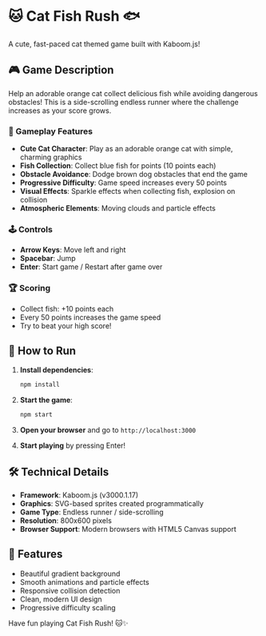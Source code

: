 # 🐱 Cat Fish Rush 🐟

A cute, fast-paced cat themed game built with Kaboom.js!

## 🎮 Game Description

Help an adorable orange cat collect delicious fish while avoiding dangerous obstacles! This is a side-scrolling endless runner where the challenge increases as your score grows.

### 🎯 Gameplay Features

- **Cute Cat Character**: Play as an adorable orange cat with simple, charming graphics
- **Fish Collection**: Collect blue fish for points (10 points each)
- **Obstacle Avoidance**: Dodge brown dog obstacles that end the game
- **Progressive Difficulty**: Game speed increases every 50 points
- **Visual Effects**: Sparkle effects when collecting fish, explosion on collision
- **Atmospheric Elements**: Moving clouds and particle effects

### 🕹️ Controls

- **Arrow Keys**: Move left and right
- **Spacebar**: Jump
- **Enter**: Start game / Restart after game over

### 🏆 Scoring

- Collect fish: +10 points each
- Every 50 points increases the game speed
- Try to beat your high score!

## 🚀 How to Run

1. **Install dependencies**:
   ```bash
   npm install
   ```

2. **Start the game**:
   ```bash
   npm start
   ```

3. **Open your browser** and go to `http://localhost:3000`

4. **Start playing** by pressing Enter!

## 🛠️ Technical Details

- **Framework**: Kaboom.js (v3000.1.17)
- **Graphics**: SVG-based sprites created programmatically
- **Game Type**: Endless runner / side-scrolling
- **Resolution**: 800x600 pixels
- **Browser Support**: Modern browsers with HTML5 Canvas support

## 🎨 Features

- Beautiful gradient background
- Smooth animations and particle effects
- Responsive collision detection
- Clean, modern UI design
- Progressive difficulty scaling

Have fun playing Cat Fish Rush! 🐱✨